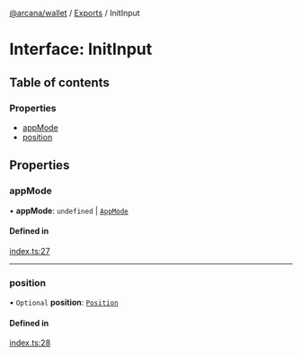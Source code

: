 [@arcana/wallet](../README.md) / [Exports](../modules.md) / InitInput

# Interface: InitInput

## Table of contents

### Properties

- [appMode](InitInput.md#appmode)
- [position](InitInput.md#position)

## Properties

### appMode

• **appMode**: `undefined` \| [`AppMode`](../enums/AppMode.md)

#### Defined in

[index.ts:27](https://github.com/arcana-network/wallet/blob/99cb3f4/src/index.ts#L27)

---

### position

• `Optional` **position**: [`Position`](../modules.md#position)

#### Defined in

[index.ts:28](https://github.com/arcana-network/wallet/blob/99cb3f4/src/index.ts#L28)
